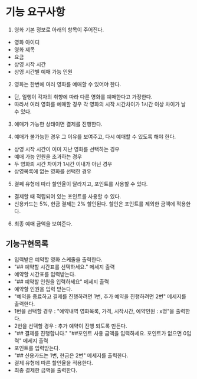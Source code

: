 # 기능 요구사항

1. 영화 기본 정보로 아래의 항목이 주어진다.
  - 영화 아이디
  - 영화 제목
  - 요금
  - 상영 시작 시간
  - 상영 시간별 예매 가능 인원
  
2. 영화는 한번에 여러 영화를 예매할 수 있어야 한다.
  - 단, 일행이 각자의 취향에 따라 다른 영화를 예매한다고 가정한다.
  - 따라서 여러 영화를 예매할 경우 각 영화의 시작 시간차이가 1시간 이상 차이가 날 수 있다.
  
3. 예매가 가능한 상태이면 결제를 진행한다.

4. 예매가 불가능한 경우 그 이유를 보여주고, 다시 예매할 수 있도록 해야 한다.
  - 상영 시작 시간이 이미 지난 영화를 선택하는 경우
  - 예매 가능 인원을 초과하는 경우
  - 두 영화릐 시간 차이가 1시간 이내가 아닌 경우
  - 상영목록에 없는 영화를 선택한 경우
5. 결쩨 유형에 따라 할인율이 달라지고, 포인트를 사용할 수 있다.
  - 결제할 때 적립되어 있는 포인트를 사용할 수 있다.
  - 신용카드는 5%, 현금 결제는 2% 할인된다. 할인은 포인트를 제외한 금액에 적용한다.
 
6. 최종 예매 금액을 보여준다.

## 기능구현목록
  - 입력받은 예약할 영화 스케줄을 출력한다.
  - "## 예약할 시간표를 선택하세요." 메세지 출력
  - 예약할 시간표를 입력받는다.
  - "## 예약할 인원을 입력하세요" 메세지 출력
  - 예약할 인원을 입력 받는다.
  - "예약을 종료하고 결제를 진행하려면 1번, 추가 예약을 진행하려면 2번" 메세지를 출력한다.
  - 1번을 선택할 경우 : "예약내역 영화목록, 가격, 시작시간, 예약인원 : x명"을 출력한다.
  - 2번을 선택할 경우 : 추가 예약이 진행 되도록 만든다.
  - "## 결제를 진행합니다." "##포인트 사용 금액을 입력하세요. 포인트가 없으면 0입력" 메세지 출력
  - 포인트를 입력받는다.
  - "## 신용카드는 1번, 현금은 2번" 메세지를 출력한다.
  - 결제 유형에 따른 할인율을 적용한다.
  - 최종 결제한 금액을 출력한다.
